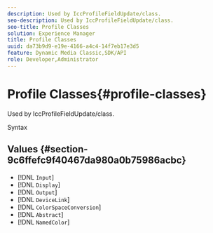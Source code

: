 ```yaml
---
description: Used by IccProfileFieldUpdate/class.
seo-description: Used by IccProfileFieldUpdate/class.
seo-title: Profile Classes
solution: Experience Manager
title: Profile Classes
uuid: da73b9d9-e19e-4166-a4c4-14f7eb17e3d5
feature: Dynamic Media Classic,SDK/API
role: Developer,Administrator
---
```


# Profile Classes{#profile-classes}

Used by IccProfileFieldUpdate/class.

 Syntax 

## Values {#section-9c6ffefc9f40467da980a0b75986acbc}

* [!DNL `Input`] 
* [!DNL `Display`] 
* [!DNL `Output`] 
* [!DNL `DeviceLink`] 
* [!DNL `ColorSpaceConversion`] 
* [!DNL `Abstract`] 
* [!DNL `NamedColor`]

